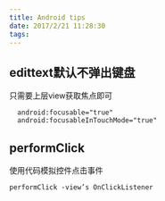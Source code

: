 ```yaml
---
title: Android tips
date: 2017/2/21 11:28:30 
tags:
---
```

## edittext默认不弹出键盘 ##
只需要上层view获取焦点即可

      android:focusable="true"
      android:focusableInTouchMode="true"

## performClick ##
使用代码模拟控件点击事件

	performClick -view’s OnClickListener

